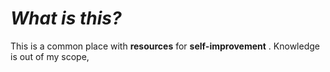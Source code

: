 
# *What is this?*

This is a common place with **resources** for **self-improvement** .
Knowledge is out of my scope,